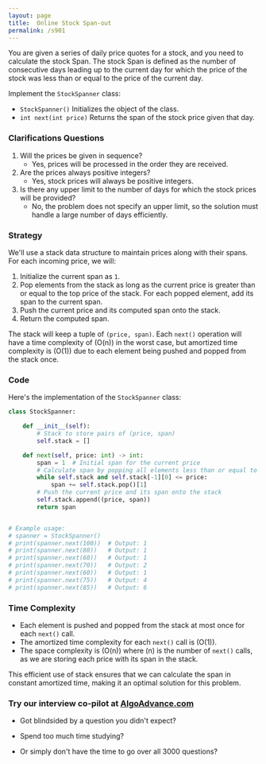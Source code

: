 ```yaml
---
layout: page
title:  Online Stock Span-out
permalink: /s901
---
```


You are given a series of daily price quotes for a stock, and you need to calculate the stock Span. The stock Span is defined as the number of consecutive days leading up to the current day for which the price of the stock was less than or equal to the price of the current day.

Implement the `StockSpanner` class:

- `StockSpanner()` Initializes the object of the class.
- `int next(int price)` Returns the span of the stock price given that day.

### Clarifications Questions

1. Will the prices be given in sequence?
   - Yes, prices will be processed in the order they are received.
2. Are the prices always positive integers?
   - Yes, stock prices will always be positive integers.
3. Is there any upper limit to the number of days for which the stock prices will be provided?
   - No, the problem does not specify an upper limit, so the solution must handle a large number of days efficiently.

### Strategy

We'll use a stack data structure to maintain prices along with their spans. For each incoming price, we will:
1. Initialize the current span as `1`.
2. Pop elements from the stack as long as the current price is greater than or equal to the top price of the stack. For each popped element, add its span to the current span.
3. Push the current price and its computed span onto the stack.
4. Return the computed span.

The stack will keep a tuple of `(price, span)`. Each `next()` operation will have a time complexity of \(O(n)\) in the worst case, but amortized time complexity is \(O(1)\) due to each element being pushed and popped from the stack once.

### Code

Here's the implementation of the `StockSpanner` class:

```python
class StockSpanner:

    def __init__(self):
        # Stack to store pairs of (price, span)
        self.stack = []

    def next(self, price: int) -> int:
        span = 1  # Initial span for the current price
        # Calculate span by popping all elements less than or equal to the current price
        while self.stack and self.stack[-1][0] <= price:
            span += self.stack.pop()[1]
        # Push the current price and its span onto the stack
        self.stack.append((price, span))
        return span


# Example usage:
# spanner = StockSpanner()
# print(spanner.next(100))  # Output: 1
# print(spanner.next(80))   # Output: 1
# print(spanner.next(60))   # Output: 1
# print(spanner.next(70))   # Output: 2
# print(spanner.next(60))   # Output: 1
# print(spanner.next(75))   # Output: 4
# print(spanner.next(85))   # Output: 6
```

### Time Complexity

- Each element is pushed and popped from the stack at most once for each `next()` call.
- The amortized time complexity for each `next()` call is \(O(1)\).
- The space complexity is \(O(n)\) where \(n\) is the number of `next()` calls, as we are storing each price with its span in the stack.

This efficient use of stack ensures that we can calculate the span in constant amortized time, making it an optimal solution for this problem.


### Try our interview co-pilot at [AlgoAdvance.com](https://algoAdvance.com)

- Got blindsided by a question you didn't expect?

- Spend too much time studying?

- Or simply don't have the time to go over all 3000 questions?

